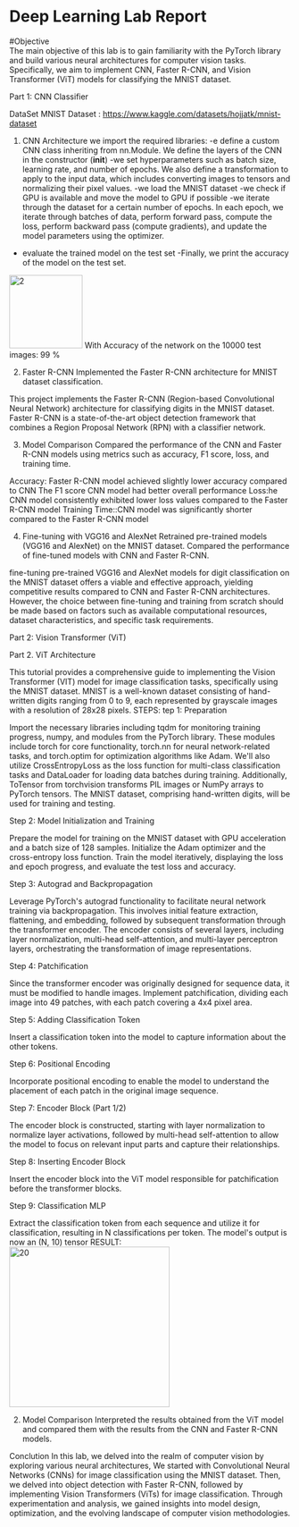# Deep Learning Lab Report
#Objective    
The main objective of this lab is to gain familiarity with the PyTorch library and build various neural architectures for computer vision tasks. Specifically, we aim to implement CNN, Faster R-CNN, and Vision Transformer (ViT) models for classifying the MNIST dataset.

Part 1: CNN Classifier

 DataSet MNIST Dataset : https://www.kaggle.com/datasets/hojjatk/mnist-dataset 
1. CNN Architecture
we import the required libraries:
-e define a custom CNN class inheriting from nn.Module. We define the layers of the CNN in the constructor (__init__)
-we set hyperparameters such as batch size, learning rate, and number of epochs. We also define a transformation to apply to the input data, which includes converting images to tensors and normalizing their pixel values.
-we load the MNIST dataset
-we check if GPU is available and move the model to GPU if possible
-we iterate through the dataset for a certain number of epochs. In each epoch, we iterate through batches of data, perform forward pass, compute the loss, perform backward pass (compute gradients), and update the model parameters using the optimizer.
- evaluate the trained model on the test set
-Finally, we print the accuracy of the model on the test set.
<img width="131" alt="2" src="https://github.com/houdakaissi/LAB2/assets/95725016/ca7b6d89-d324-46e9-b6fc-da79a0c8594c">
With Accuracy of the network on the 10000 test images: 99 %




2. Faster R-CNN
Implemented the Faster R-CNN architecture for MNIST dataset classification.

This project implements the Faster R-CNN (Region-based Convolutional Neural Network) architecture for classifying digits in the MNIST dataset. Faster R-CNN is a state-of-the-art object detection framework that combines a Region Proposal Network (RPN) with a classifier network.

3. Model Comparison
Compared the performance of the CNN and Faster R-CNN models using metrics such as accuracy, F1 score, loss, and training time.

Accuracy:  Faster R-CNN model achieved slightly lower accuracy compared to CNN
The F1 score CNN model had better overall performance
Loss:he CNN model consistently exhibited lower loss values compared to the Faster R-CNN model
Training Time::CNN model was significantly shorter compared to the Faster R-CNN model

4. Fine-tuning with VGG16 and AlexNet
Retrained pre-trained models (VGG16 and AlexNet) on the MNIST dataset.
Compared the performance of fine-tuned models with CNN and Faster R-CNN.

fine-tuning pre-trained VGG16 and AlexNet models for digit classification on the MNIST dataset offers a viable and effective approach, yielding competitive results compared to CNN and Faster R-CNN architectures. However, the choice between fine-tuning and training from scratch should be made based on factors such as available computational resources, dataset characteristics, and specific task requirements.

Part 2: Vision Transformer (ViT)



Part 2. ViT Architecture
   
This tutorial provides a comprehensive guide to implementing the Vision Transformer (VIT) model for image classification tasks, specifically using the MNIST dataset. MNIST is a well-known dataset consisting of hand-written digits ranging from 0 to 9, each represented by grayscale images with a resolution of 28x28 pixels. 
STEPS:
tep 1: Preparation

Import the necessary libraries including tqdm for monitoring training progress, numpy, and modules from the PyTorch library. These modules include torch for core functionality, torch.nn for neural network-related tasks, and torch.optim for optimization algorithms like Adam. We'll also utilize CrossEntropyLoss as the loss function for multi-class classification tasks and DataLoader for loading data batches during training. Additionally, ToTensor from torchvision transforms PIL images or NumPy arrays to PyTorch tensors. The MNIST dataset, comprising hand-written digits, will be used for training and testing.

Step 2: Model Initialization and Training

Prepare the model for training on the MNIST dataset with GPU acceleration and a batch size of 128 samples. Initialize the Adam optimizer and the cross-entropy loss function. Train the model iteratively, displaying the loss and epoch progress, and evaluate the test loss and accuracy.

Step 3: Autograd and Backpropagation

Leverage PyTorch's autograd functionality to facilitate neural network training via backpropagation. This involves initial feature extraction, flattening, and embedding, followed by subsequent transformation through the transformer encoder. The encoder consists of several layers, including layer normalization, multi-head self-attention, and multi-layer perceptron layers, orchestrating the transformation of image representations.

Step 4: Patchification

Since the transformer encoder was originally designed for sequence data, it must be modified to handle images. Implement patchification, dividing each image into 49 patches, with each patch covering a 4x4 pixel area.

Step 5: Adding Classification Token

Insert a classification token into the model to capture information about the other tokens.

Step 6: Positional Encoding

Incorporate positional encoding to enable the model to understand the placement of each patch in the original image sequence.

Step 7: Encoder Block (Part 1/2)

The encoder block is constructed, starting with layer normalization to normalize layer activations, followed by multi-head self-attention to allow the model to focus on relevant input parts and capture their relationships.

Step 8: Inserting Encoder Block

Insert the encoder block into the ViT model responsible for patchification before the transformer blocks.

Step 9: Classification MLP

Extract the classification token from each sequence and utilize it for classification, resulting in N classifications per token. The model's output is now an (N, 10) tensor
RESULT:  
<img width="287" alt="20" src="https://github.com/houdakaissi/LAB2/assets/95725016/608d880d-9b7c-427b-9751-093b4fe1ca3e">

2. Model Comparison
Interpreted the results obtained from the ViT model and compared them with the results from the CNN and Faster R-CNN models.

Conclution 
In this lab, we delved into the realm of computer vision by exploring various neural architectures, We started with Convolutional Neural Networks (CNNs) for image classification using the MNIST dataset. Then, we delved into object detection with Faster R-CNN, followed by implementing Vision Transformers (ViTs) for image classification. Through experimentation and analysis, we gained insights into model design, optimization, and the evolving landscape of computer vision methodologies. 


